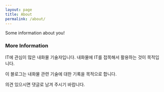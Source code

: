 ```yaml
---
layout: page
title: About
permalink: /about/
---
```


Some information about you!

### More Information

IT에 관심이 많은 내화물 기술자입니다.
내화물에 IT를 접목해서 활용하는 것이 목적입니다.

이 블로그는 내화물 관련 기술에 대한 기록을 목적으로 합니다.

의견 있으시면 댓글로 남겨 주시기 바랍니다.
